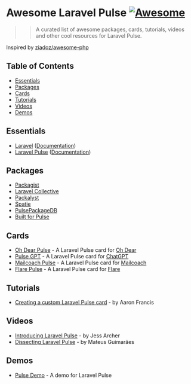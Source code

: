 # Awesome Laravel Pulse [![Awesome](https://cdn.rawgit.com/sindresorhus/awesome/d7305f38d29fed78fa85652e3a63e154dd8e8829/media/badge.svg)](https://github.com/sindresorhus/awesome)

> > A curated list of awesome packages, cards, tutorials, videos and other cool resources for Laravel Pulse.

Inspired by [ziadoz/awesome-php](https://github.com/ziadoz/awesome-php)

## Table of Contents

- [Essentials](#essentials)
- [Packages](#packages)
- [Cards](#cards)
- [Tutorials](#tutorials)
- [Videos](#videos)
- [Demos](#demos)

## Essentials

* [Laravel](https://laravel.com) ([Documentation](https://laravel.com/docs))
* [Laravel Pulse](https://pulse.laravel.com/) ([Documentation](https://laravel.com/docs/10.x/pulse))

## Packages

* [Packagist](https://packagist.org/)
* [Laravel Collective](https://laravelcollective.com/)
* [Packalyst](http://packalyst.com/)
* [Spatie](https://spatie.be/en/opensource/laravel)
* [PulsePackageDB](https://pulsepackagedb.com/)
* [Built for Pulse](https://builtforpulse.com/)

## Cards

* [Oh Dear Pulse](https://github.com/ohdearapp/ohdear-pulse) - A Laravel Pulse card for [Oh Dear](https://ohdearapp.com/)
* [Pulse GPT](https://github.com/kurbanatabinen/pulsegpt) - A Laravel Pulse card for [ChatGPT](https://chat.openai.com/)
* [Mailcoach Pulse](https://github.com/spatie/mailcoach-pulse) - A Laravel Pulse card for [Mailcoach](https://mailcoach.app/)
* [Flare Pulse](https://github.com/spatie/flare-pulse) - A Laravel Pulse card for [Flare](https://flareapp.io/)

## Tutorials
* [Creating a custom Laravel Pulse card](https://aaronfrancis.com/2023/composer-outdated-laravel-pulse) - by Aaron Francis

## Videos
* [Introducing Laravel Pulse](https://www.youtube.com/watch?v=-9jV5ra5KB4) - by Jess Archer
* [Dissecting Laravel Pulse](https://www.youtube.com/watch?v=R9l_g32ph9c) - by Mateus Guimarães

## Demos

* [Pulse Demo](https://github.com/xuchunyang/pulse-demo) - A demo for Laravel Pulse